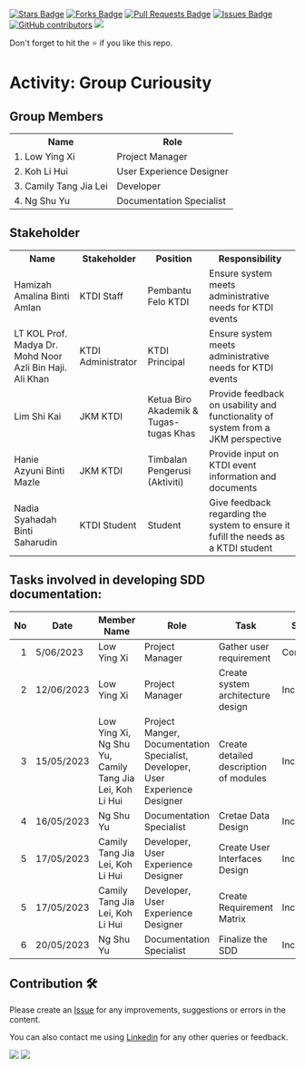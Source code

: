 
<a href="https://github.com/drshahizan/software-engineering/stargazers"><img src="https://img.shields.io/github/stars/drshahizan/software-engineering" alt="Stars Badge"/></a>
<a href="https://github.com/drshahizan/software-engineering/network/members"><img src="https://img.shields.io/github/forks/drshahizan/software-engineering" alt="Forks Badge"/></a>
<a href="https://github.com/drshahizan/software-engineering/pulls"><img src="https://img.shields.io/github/issues-pr/drshahizan/software-engineering" alt="Pull Requests Badge"/></a>
<a href="https://github.com/drshahizan/software-engineering/issues"><img src="https://img.shields.io/github/issues/drshahizan/software-engineering" alt="Issues Badge"/></a>
<a href="https://github.com/drshahizan/software-engineering/graphs/contributors"><img alt="GitHub contributors" src="https://img.shields.io/github/contributors/drshahizan/software-engineering?color=2b9348"></a>
![](https://visitor-badge.glitch.me/badge?page_id=drshahizan/software-engineering)

Don't forget to hit the :star: if you like this repo.

# Activity: Group Curiousity

## Group Members
<table>
  <tr>
    <th>Name</th>
    <th>Role</th>
  </tr>
  <tr>
    <td>1. Low Ying Xi</td>
    <td>Project Manager</td>
  </tr>
  <tr>
    <td>2. Koh Li Hui</td>
    <td>User Experience Designer</td>
  </tr>
    <tr>
    <td>3. Camily Tang Jia Lei</td>
    <td>Developer</td>
  </tr>
    <tr>
    <td>4. Ng Shu Yu</td>
    <td>Documentation Specialist</td>
  </tr>
</table>

## Stakeholder
<table>
  <tr>
    <th>Name</th>
    <th>Stakeholder</th>
    <th>Position</th>
    <th>Responsibility</th>
  </tr>
    <tr>
    <td>Hamizah Amalina Binti Amlan</td>
    <td>KTDI Staff</td>
    <td>Pembantu Felo KTDI</td>
    <td>Ensure system meets administrative needs for KTDI events</td>
  </tr>
  <tr>
    <td>LT KOL Prof. Madya Dr. Mohd Noor Azli Bin Haji. Ali Khan</td>
    <td>KTDI Administrator</td>
    <td>KTDI Principal</td>
    <td>Ensure system meets administrative needs for KTDI events</td>
  </tr>
   <tr>
    <td>Lim Shi Kai</td>
    <td>JKM KTDI</td>
    <td>Ketua Biro Akademik & Tugas-tugas Khas</td>
    <td>Provide feedback on usability and functionality of system from a JKM perspective</td>
  </tr>
    <tr>
    <td>Hanie Azyuni Binti Mazle</td>
    <td>JKM KTDI</td>
    <td>Timbalan Pengerusi (Aktiviti)</td>
    <td>Provide input on KTDI event information and documents</td>
  </tr>
  <tr>
    <td>Nadia Syahadah Binti Saharudin</td>
    <td>KTDI Student</td>
    <td>Student</td>
    <td>Give feedback regarding the system to ensure it fufill the needs as a KTDI student</td>
    </tr>
</table>

## Tasks involved in developing SDD documentation:

| No | Date | Member Name | Role	| Task	| Status	| 
| -----:| ----- | ------ | ------ | ------ | ------ |
| 1 | 5/06/2023| Low Ying Xi | Project Manager | Gather user requirement | Complete |
| 2 | 12/06/2023 | Low Ying Xi  | Project Manager | Create system architecture design | Incomplete |
| 3 | 15/05/2023 | Low Ying Xi, Ng Shu Yu, Camily Tang Jia Lei, Koh Li Hui  | Project Manger, Documentation Specialist, Developer, User Experience Designer | Create detailed description of modules | Incomplete |
| 4 | 16/05/2023 | Ng Shu Yu | Documentation Specialist | Cretae Data Design | Incomplete |
| 5 |  17/05/2023 | Camily Tang Jia Lei, Koh Li Hui |Developer, User Experience Designer | Create User Interfaces Design | Incomplete |
| 5 |  17/05/2023 | Camily Tang Jia Lei, Koh Li Hui |Developer, User Experience Designer | Create Requirement Matrix | Incomplete |   
| 6 | 20/05/2023 | Ng Shu Yu | Documentation Specialist | Finalize the SDD |Incomplete | 


## Contribution 🛠️
Please create an [Issue](https://github.com/drshahizan/software-engineering/issues) for any improvements, suggestions or errors in the content.

You can also contact me using [Linkedin](https://www.linkedin.com/in/drshahizan/) for any other queries or feedback.

![](https://komarev.com/ghpvc/?username=drshahizan&label=Views&color=0e75b6&style=flat)
![](https://hit.yhype.me/github/profile?user_id=81284918)


